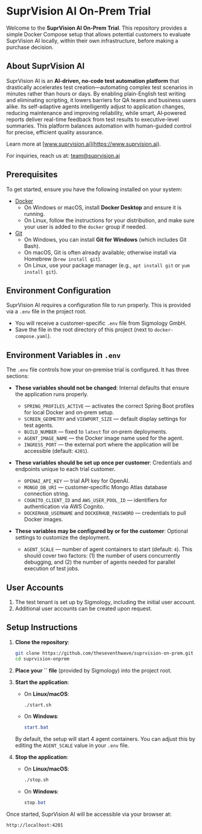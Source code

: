# SuprVision AI On-Prem Trial

Welcome to the **SuprVision AI On-Prem Trial**. This repository provides a simple Docker Compose setup that allows potential customers to evaluate SuprVision AI locally, within their own infrastructure, before making a purchase decision.

## About SuprVision AI

SuprVision AI is an **AI-driven, no-code test automation platform** that drastically accelerates test creation—automating complex test scenarios in minutes rather than hours or days. By enabling plain-English test writing and eliminating scripting, it lowers barriers for QA teams and business users alike. Its self-adaptive agents intelligently adjust to application changes, reducing maintenance and improving reliability, while smart, AI‑powered reports deliver real-time feedback from test results to executive-level summaries. This platform balances automation with human-guided control for precise, efficient quality assurance.

Learn more at [www.suprvision.ai](https://www.suprvision.ai).

For inquiries, reach us at: [team@suprvision.ai](mailto\:team@suprvision.ai)

## Prerequisites

To get started, ensure you have the following installed on your system:

- [Docker](https://docs.docker.com/get-docker/)
    - On Windows or macOS, install **Docker Desktop** and ensure it is running.
    - On Linux, follow the instructions for your distribution, and make sure your user is added to the `docker` group if needed.
- [Git](https://git-scm.com/downloads)
    - On Windows, you can install **Git for Windows** (which includes Git Bash).
    - On macOS, Git is often already available; otherwise install via Homebrew (`brew install git`).
    - On Linux, use your package manager (e.g., `apt install git` or `yum install git`).

## Environment Configuration

SuprVision AI requires a configuration file to run properly. This is provided via a `.env` file in the project root.

- You will receive a customer-specific `.env` file from Sigmology GmbH.
- Save the file in the root directory of this project (next to `docker-compose.yaml`).

## Environment Variables in `.env`

The `.env` file controls how your on‑premise trial is configured. It has three sections:

- **These variables should not be changed**: Internal defaults that ensure the application runs properly.

    - `SPRING_PROFILES_ACTIVE` — activates the correct Spring Boot profiles for local Docker and on‑prem setup.
    - `SCREEN_GEOMETRY` and `VIEWPORT_SIZE` — default display settings for test agents.
    - `BUILD_NUMBER` — fixed to `latest` for on‑prem deployments.
    - `AGENT_IMAGE_NAME` — the Docker image name used for the agent.
    - `INGRESS_PORT` — the external port where the application will be accessible (default: `4201`).

- **These variables should be set up once per customer**: Credentials and endpoints unique to each trial customer.

    - `OPENAI_API_KEY` — trial API key for OpenAI.
    - `MONGO_DB_URI` — customer‑specific Mongo Atlas database connection string.
    - `COGNITO_CLIENT_ID` and `AWS_USER_POOL_ID` — identifiers for authentication via AWS Cognito.
    - `DOCKERHUB_USERNAME` and `DOCKERHUB_PASSWORD` — credentials to pull Docker images.

- **These variables may be configured by or for the customer**: Optional settings to customize the deployment.

    - `AGENT_SCALE` — number of agent containers to start (default: `4`). This should cover two factors: (1) the number of users concurrently debugging, and (2) the number of agents needed for parallel execution of test jobs.

## User Accounts

1. The test tenant is set up by Sigmology, including the initial user account.
2. Additional user accounts can be created upon request.

## Setup Instructions

1. **Clone the repository**:

   ```bash
   git clone https://github.com/theseventhwave/suprvision-on-prem.git
   cd suprvision-onprem
   ```

2. **Place your ****\`\`**** file** (provided by Sigmology) into the project root.

3. **Start the application**:

    - On **Linux/macOS**:
      ```bash
      ./start.sh
      ```
    - On **Windows**:
      ```powershell
      start.bat
      ```

   By default, the setup will start 4 agent containers. You can adjust this by editing the `AGENT_SCALE` value in your `.env` file.

4. **Stop the application**:

    - On **Linux/macOS**:
      ```bash
      ./stop.sh
      ```
    - On **Windows**:
      ```powershell
      stop.bat
      ```

Once started, SuprVision AI will be accessible via your browser at:

```
http://localhost:4201
```
